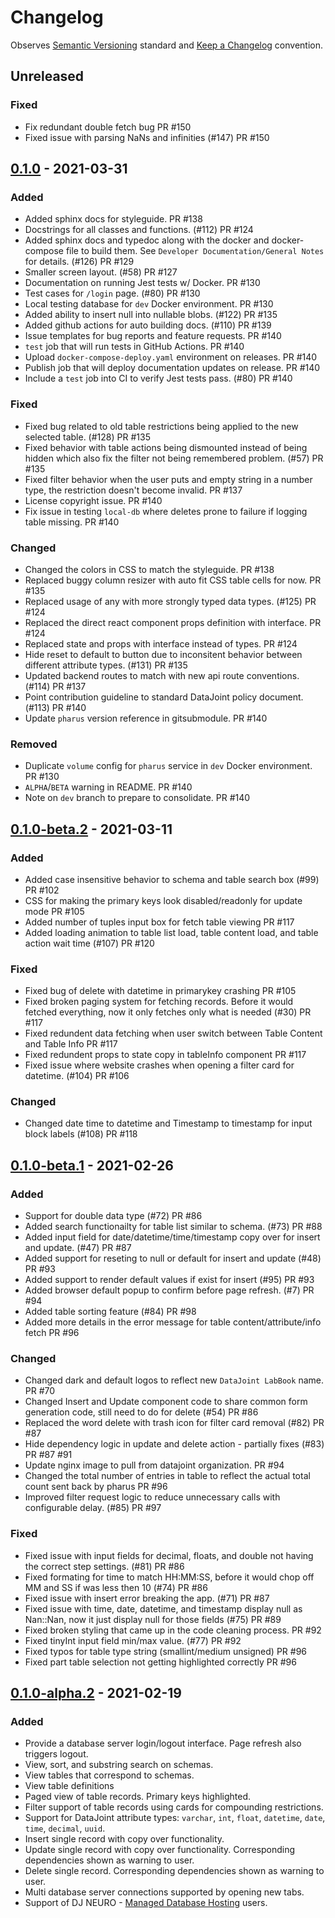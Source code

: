 # Changelog

Observes [Semantic Versioning](https://semver.org/spec/v2.0.0.html) standard and [Keep a Changelog](https://keepachangelog.com/en/1.0.0/) convention.

## Unreleased
### Fixed
- Fix redundant double fetch bug PR #150
- Fixed issue with parsing NaNs and infinities (#147) PR #150

## [0.1.0] - 2021-03-31
### Added
- Added sphinx docs for styleguide. PR #138
- Docstrings for all classes and functions. (#112) PR #124
- Added sphinx docs and typedoc along with the docker and docker-compose file to build them. See `Developer Documentation/General Notes` for details. (#126) PR #129
- Smaller screen layout. (#58) PR #127
- Documentation on running Jest tests w/ Docker. PR #130
- Test cases for `/login` page. (#80) PR #130
- Local testing database for `dev` Docker environment. PR #130
- Added ability to insert null into nullable blobs. (#122) PR #135
- Added github actions for auto building docs. (#110) PR #139
- Issue templates for bug reports and feature requests. PR #140
- `test` job that will run tests in GitHub Actions. PR #140
- Upload `docker-compose-deploy.yaml` environment on releases. PR #140
- Publish job that will deploy documentation updates on release. PR #140
- Include a `test` job into CI to verify Jest tests pass. (#80) PR #140

### Fixed
- Fixed bug related to old table restrictions being applied to the new selected table. (#128) PR #135
- Fixed behavior with table actions being dismounted instead of being hidden which also fix the filter not being remembered problem. (#57) PR #135
- Fixed filter behavior when the user puts and empty string in a number type, the restriction doesn't become invalid. PR #137
- License copyright issue. PR #140
- Fix issue in testing `local-db` where deletes prone to failure if logging table missing. PR #140

### Changed
- Changed the colors in CSS to match the styleguide. PR #138
- Replaced buggy column resizer with auto fit CSS table cells for now. PR #135
- Replaced usage of any with more strongly typed data types. (#125) PR #124
- Replaced the direct react component props definition with interface. PR #124
- Replaced state and props with interface instead of types. PR #124
- Hide reset to default to button due to inconsitent behavior between different attribute types. (#131) PR #135
- Updated backend routes to match with new api route conventions. (#114) PR #137
- Point contribution guideline to standard DataJoint policy document. (#113) PR #140
- Update `pharus` version reference in gitsubmodule. PR #140

### Removed
- Duplicate `volume` config for `pharus` service in `dev` Docker environment. PR #130
- `ALPHA`/`BETA` warning in README. PR #140
- Note on `dev` branch to prepare to consolidate. PR #140

## [0.1.0-beta.2] - 2021-03-11
### Added
- Added case insensitive behavior to schema and table search box (#99) PR #102
- CSS for making the primary keys look disabled/readonly for update mode PR #105
- Added number of tuples input box for fetch table viewing PR #117
- Added loading animation to table list load, table content load, and table action wait time (#107) PR #120

### Fixed
- Fixed bug of delete with datetime in primarykey crashing PR #105
- Fixed broken paging system for fetching records. Before it would fetched everything, now it only fetches only what is needed (#30) PR #117
- Fixed redundent data fetching when user switch between Table Content and Table Info PR #117
- Fixed redundent props to state copy in tableInfo component PR #117
- Fixed issue where website crashes when opening a filter card for datetime. (#104) PR #106

### Changed
- Changed date time to datetime and Timestamp to timestamp for input block labels (#108) PR #118

## [0.1.0-beta.1] - 2021-02-26
### Added
- Support for double data type (#72) PR #86
- Added search functionailty for table list similar to schema. (#73) PR #88
- Added input field for date/datetime/time/timestamp copy over for insert and update. (#47) PR #87
- Added support for reseting to null or default for insert and update (#48) PR #93
- Added support to render default values if exist for insert (#95) PR #93
- Added browser default popup to confirm before page refresh. (#7) PR #94
- Added table sorting feature (#84) PR #98
- Added more details in the error message for table content/attribute/info fetch PR #96

### Changed
- Changed dark and default logos to reflect new `DataJoint LabBook` name. PR #70
- Changed Insert and Update component code to share common form generation code, still need to do for delete (#54) PR #86
- Replaced the word delete with trash icon for filter card removal (#82) PR #87
- Hide dependency logic in update and delete action - partially fixes (#83) PR #87 #91
- Update nginx image to pull from datajoint organization. PR #94
- Changed the total number of entries in table to reflect the actual total count sent back by pharus PR #96
- Improved filter request logic to reduce unnecessary calls with configurable delay. (#85) PR #97

### Fixed
- Fixed issue with input fields for decimal, floats, and double not having the correct step settings. (#81) PR #86
- Fixed formating for time to match HH:MM:SS, before it would chop off MM and SS if was less then 10 (#74) PR #86
- Fixed issue with insert error breaking the app. (#71) PR #87
- Fixed issue with time, date, datetime, and timestamp display null as Nan::Nan, now it just display null for those fields (#75) PR #89
- Fixed broken styling that came up in the code cleaning process. PR #92
- Fixed tinyInt input field min/max value. (#77) PR #92
- Fixed typos for table type string (smallint/medium unsigned) PR #96
- Fixed part table selection not getting highlighted correctly PR #96

## [0.1.0-alpha.2] - 2021-02-19
### Added
- Provide a database server login/logout interface. Page refresh also triggers logout.
- View, sort, and substring search on schemas.
- View tables that correspond to schemas.
- View table definitions
- Paged view of table records. Primary keys highlighted.
- Filter support of table records using cards for compounding restrictions.
- Support for DataJoint attribute types: `varchar`, `int`, `float`, `datetime`, `date`, `time`, `decimal`, `uuid`.
- Insert single record with copy over functionality.
- Update single record with copy over functionality. Corresponding dependencies shown as warning to user.
- Delete single record. Corresponding dependencies shown as warning to user.
- Multi database server connections supported by opening new tabs.
- Support of DJ NEURO - [Managed Database Hosting](https://djneuro.io/services/) users.

[Unreleased]: https://github.com/datajoint/datajoint-labbook/compare/0.1.0...HEAD
[0.1.0]: https://github.com/datajoint/datajoint-labbook/compare/0.1.0-beta.2...0.1.0
[0.1.0-beta.2]: https://github.com/datajoint/datajoint-labbook/compare/0.1.0-beta.1...0.1.0-beta.2
[0.1.0-beta.1]: https://github.com/datajoint/datajoint-labbook/compare/0.1.0-alpha.2...0.1.0-beta.1
[0.1.0-alpha.2]: https://github.com/datajoint/datajoint-labbook/releases/tag/0.1.0-alpha.2
